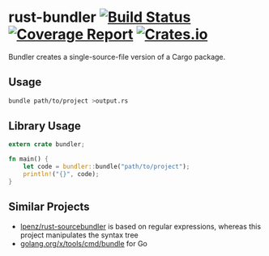 # rust-bundler [![Build Status](https://travis-ci.org/slava-sh/rust-bundler.svg?branch=master)](https://travis-ci.org/slava-sh/rust-bundler) [![Coverage Report](https://codecov.io/gh/slava-sh/rust-bundler/branch/master/graph/badge.svg)](https://codecov.io/gh/slava-sh/rust-bundler) [![Crates.io](https://img.shields.io/crates/v/bundler.svg)](https://crates.io/crates/bundler)

Bundler creates a single-source-file version of a Cargo package.

## Usage

```bash
bundle path/to/project >output.rs
```

## Library Usage

```rust
extern crate bundler;

fn main() {
    let code = bundler::bundle("path/to/project");
    println!("{}", code);
}
```

## Similar Projects

* [lpenz/rust-sourcebundler](https://github.com/lpenz/rust-sourcebundler)
  is based on regular expressions, whereas this project manipulates the syntax tree
* [golang.org/x/tools/cmd/bundle](https://godoc.org/golang.org/x/tools/cmd/bundle) for Go
